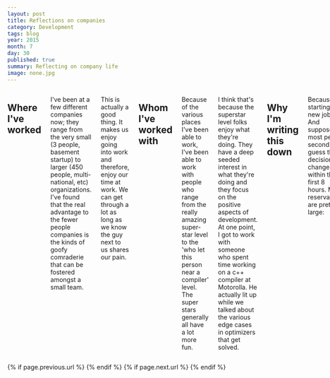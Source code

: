 ```yaml
---
layout: post
title: Reflections on companies
category: Development
tags: blog 
year: 2015
month: 7
day: 30
published: true
summary: Reflecting on company life
image: none.jpg
---
```


<div class="row">
   <div class="span9 columns">
      <h2>Where I've worked</h2>
      <p>I've been at a few different companies now; they range from the very small (3 people, basement startup) to larger (450 people, multi-national, etc) organizations. I've found that the real advantage to the fewer people companies is the kinds of goofy comraderie that can be fostered amongst a small team.</p>
      <p>This is actually a good thing. It makes us enjoy going into work and therefore, enjoy our time at work. We can get through a lot as long as we know the guy next to us shares our pain.</p>
      <h2>Whom I've worked with</h2>
      <p>Because of the various places I've been able to work, I've been able to work with people who range from the really amazing super-star level to the 'who let this person near a compiler' level. The super stars generally all have a lot more fun.</p>
      <p>I think that's because the superstar level folks enjoy what they're doing. They have a deep seeded interest in what they're doing and they focus on the positive aspects of development. At one point, I got to work with someone who spent time working on a c++ compiler at Motorolla. He actually lit up while we talked about the various edge cases in optimizers that get solved.</p>
      <h2>Why I'm writing this down</h2>
      <p>Because I'm starting a new job. And supposedly, most people second guess their decision to change jobs within the first 8 hours. My reservations are pretty large:</p>
      <ul>
          <li>I'm taking a title downgrade (from Principal Engineer to Sr. Engineer) - I don't care as much about this</li>
          <li>I'm going to work for a very large company (7000+ employees)</li>
          <li>I'll be working with some of the most intelligent folks in the world</li>
          <li>The team is spread all over the world</li>
      </ul>
      <p>I'm just coming off an intense 1 1/2 year "burn-out" period. I've written some 170000+ lines of code in the last two years, architecting most of the Azimuth RNX platform application software (10k frames / second of some roughly 300000 'complex' operations - each frame needs to be done within 100 uSec).</p>
      <p>I got to work with some really great people. We had a lot of intense disagreements and technical challenges to meet, but at the end I think everyone on the development team there is amazing.</p>
      <p>So, going to work for RedHat, where the environment is quite different from any that I've worked in will be a big change; one that I'm nervous about. I hope I'll be able to deliver, and demonstrate my drive, passion, and enthusiasm for both open source, and software development. I guess we'll see.</p>
   </div>
</div>

<div class="row">	
	<div class="span9 column">
			<p class="pull-right">{% if page.previous.url %} <a href="{{page.previous.url}}" title="Previous Post: {{page.previous.title}}"><i class="icon-chevron-left"></i></a> 	{% endif %}   {% if page.next.url %} 	<a href="{{page.next.url}}" title="Next Post: {{page.next.title}}"><i class="icon-chevron-right"></i></a> 	{% endif %} </p>  
	</div>
</div>


